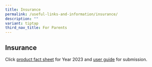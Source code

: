 ```yaml
---
title: Insurance
permalink: /useful-links-and-information/insurance/
description: ""
variant: tiptap
third_nav_title: For Parents
---
```

<h2><strong>Insurance</strong></h2>
<p>Click <a href="https://go.gov.sg/2023-insurance-product-fact-sheet" rel="noopener noreferrer nofollow" target="_blank">product fact sheet</a> for
Year 2023 and <a href="https://go.gov.sg/2023-insurance-user-guide" rel="noopener noreferrer nofollow" target="_blank">user guide</a>&nbsp;for
submission.</p>